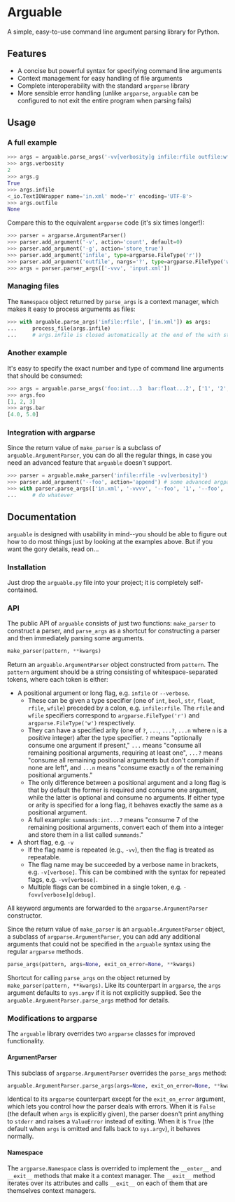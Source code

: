 # Arguable

A simple, easy-to-use command line argument parsing library for Python.

## Features

- A concise but powerful syntax for specifying command line arguments
- Context management for easy handling of file arguments
- Complete interoperability with the standard `argparse` library
- More sensible error handling (unlike `argparse`, `arguable` can be configured to not exit the entire program when parsing fails)

## Usage

### A full example

```python
>>> args = arguable.parse_args('-vv[verbosity]g infile:rfile outfile:wfile?', ['-vv', '-g', 'in.xml'])
>>> args.verbosity
2
>>> args.g
True
>>> args.infile
<_io.TextIOWrapper name='in.xml' mode='r' encoding='UTF-8'>
>>> args.outfile
None
```

Compare this to the equivalent `argparse` code (it's six times longer!):

```python
>>> parser = argparse.ArgumentParser()
>>> parser.add_argument('-v', action='count', default=0)
>>> parser.add_argument('-g', action='store_true')
>>> parser.add_argument('infile', type=argparse.FileType('r'))
>>> parser.add_argument('outfile', nargs='?', type=argparse.FileType('w'))
>>> args = parser.parser_args(['-vvv', 'input.xml'])
```

### Managing files

The `Namespace` object returned by `parse_args` is a context manager, which makes it easy to process arguments as files:

```python
>>> with arguable.parse_args('infile:rfile', ['in.xml']) as args:
...     process_file(args.infile)
...     # args.infile is closed automatically at the end of the with statement
```

### Another example

It's easy to specify the exact number and type of command line arguments that should be consumed:

```python
>>> args = arguable.parse_args('foo:int...3  bar:float...2', ['1', '2', '3', '4', '5'])
>>> args.foo
[1, 2, 3]
>>> args.bar
[4.0, 5.0]
```

### Integration with argparse

Since the return value of `make_parser` is a subclass of `arguable.ArgumentParser`, you can do all the regular things, in case you need an advanced feature that `arguable` doesn't support.

```python
>>> parser = arguable.make_parser('infile:rfile -vv[verbosity]')
>>> parser.add_argument('--foo', action='append') # some advanced argparse functionality
>>> with parser.parse_args(['in.xml', '-vvvv', '--foo', '1', '--foo', '2']) as args:
...     # do whatever
```

## Documentation

`arguable` is designed with usability in mind--you should be able to figure out how to do most things just by looking at the examples above. But if you want the gory details, read on...

### Installation

Just drop the `arguable.py` file into your project; it is completely self-contained.

### API

The public API of `arguable` consists of just two functions: `make_parser` to construct a parser, and `parse_args` as a shortcut for constructing a parser and then immediately parsing some arguments.

```python
make_parser(pattern, **kwargs)
```

Return an `arguable.ArgumentParser` object constructed from `pattern`.  The `pattern` argument should be a string consisting of whitespace-separated tokens, where each token is either:

- A positional argument or long flag, e.g. `infile` or `--verbose`. 
  - These can be given a type specifier (one of `int`, `bool`, `str`, `float`, `rfile`, `wfile`) preceded by a colon, e.g. `infile:rfile`. The `rfile` and `wfile` specifiers correspond to `argparse.FileType('r')` and `argparse.FileType('w')` respectively.
  - They can have a specified arity (one of `?`, `...`,  `...?`, `...n` where `n` is a positive integer) after the type specifier. `?` means "optionally consume one argument if present," `...` means "consume all remaining positional arguments, requiring at least one", `...?` means "consume all remaining positional arguments but don't complain if none are left", and `...n` means "consume exactly `n` of the remaining positional arguments."
  - The only difference between a positional argument and a long flag is that by default the former is required and consume one argument, while the latter is optional and consume no arguments. If either type or arity is specified for a long flag, it behaves exactly the same as a positional argument.
  - A full example: `summands:int...7` means "consume 7 of the remaining positional arguments, convert each of them into a integer and store them in a list called `summands`."
- A short flag, e.g. `-v`
  - If the flag name is repeated (e.g., `-vv`), then the flag is treated as repeatable.
  - The flag name may be succeeded by a verbose name in brackets, e.g. `-v[verbose]`. This can be combined with the syntax for repeated flags, e.g. `-vv[verbose]`.
  - Multiple flags can be combined in a single token, e.g. `-fovv[verbose]g[debug]`.

All keyword arguments are forwarded to the `argparse.ArgumentParser` constructor.

Since the return value of `make_parser` is an `arguable.ArgumentParser` object, a subclass of `argparse.ArgumentParser`, you can add any additional arguments that could not be specified in the `arguable` syntax using the regular `argparse` methods.

```python
parse_args(pattern, args=None, exit_on_error=None, **kwargs)
```

Shortcut for calling `parse_args` on the object returned by `make_parser(pattern, **kwargs)`. Like its counterpart in `argparse`, the `args` argument defaults to `sys.argv` if it is not explicitly supplied. See the `arguable.ArgumentParser.parse_args` method for details.

### Modifications to argparse

The `arguable` library overrides two `argparse` classes for improved functionality.

#### ArgumentParser

This subclass of `argparse.ArgumentParser` overrides the `parse_args` method:

```python
arguable.ArgumentParser.parse_args(args=None, exit_on_error=None, **kwargs)
```

Identical to its `argparse` counterpart except for the `exit_on_error` argument, which lets you control how the parser deals with errors. When it is `False` (the default when `args` is explicitly given), the parser doesn't print anything to `stderr` and raises a `ValueError` instead of exiting. When it is `True` (the default when `args` is omitted and falls back to `sys.argv`), it behaves normally.

#### Namespace

The `argparse.Namespace` class is overrided to implement the `__enter__` and `__exit__` methods that make it a context manager. The `__exit__` method iterates over its attributes and calls `__exit__` on each of them that are themselves context managers.